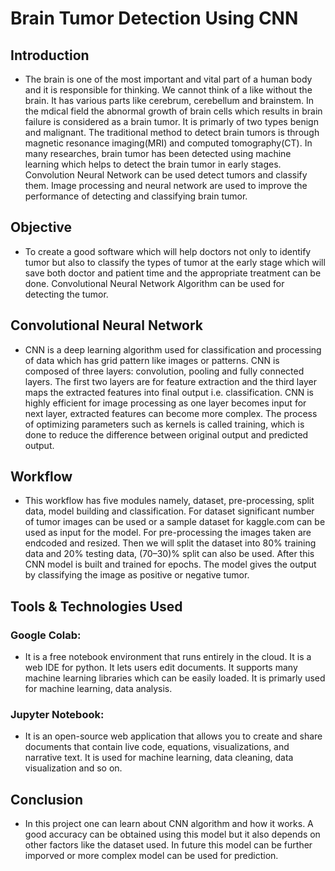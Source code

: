 # Brain Tumor Detection Using CNN
## Introduction
- The brain is one of the most important and vital part of a human body and it is responsible for thinking. We cannot think of a like without the brain. It has various parts like cerebrum, cerebellum and brainstem. In the mdical field the abnormal growth of brain cells which results in brain failure is considered as a brain tumor. It is primarly of two types benign and malignant. The traditional method to detect brain tumors is through magnetic resonance imaging(MRI) and computed tomography(CT). In many researches, brain tumor has been detected using machine learning which helps to detect the brain tumor in early stages. Convolution Neural Network can be used detect tumors and classify them. Image processing and neural network are used to improve the performance of detecting and classifying brain tumor.

## Objective
- To create a good software which will help doctors not only to identify tumor but also to classify the types of tumor at the early stage which will save both doctor and patient time and the appropriate treatment can be done. Convolutional Neural Network Algorithm can be used for detecting the tumor.

## Convolutional Neural Network
- CNN is a deep learning algorithm used for classification and processing of data which has grid pattern
like images or patterns. CNN is composed of three layers: convolution, pooling and fully connected layers. The first two layers are for feature extraction and the third layer maps the extracted features into final output i.e. classification. CNN is highly efficient for image processing as one layer becomes input for next layer, extracted features can become more complex. The process of optimizing parameters such as kernels is called training, which is done to reduce the difference between original output and predicted output.

## Workflow
- This workflow has five modules namely, dataset, pre-processing, split data, model building and classification. For dataset significant number of tumor images can be used or a sample dataset for kaggle.com can be used as input for the model. For pre-processing the images taken are endcoded and resized. Then we will split the dataset into 80% training data and 20% testing data, (70–30)% split can also be used. After this CNN model is built and trained for epochs. The model gives the output by classifying the image as positive or negative tumor.

## Tools & Technologies Used
### Google Colab:
- It is a free notebook environment that runs entirely in the cloud. It is a web IDE for python. It lets users edit documents. It supports many machine learning libraries which can be easily loaded. It is primarly used for machine learning, data analysis.

### Jupyter Notebook:
- It is an open-source web application that allows you to create and share documents that contain live code, equations, visualizations, and narrative text. It is used for machine learning, data cleaning, data visualization and so on.

## Conclusion
- In this project one can learn about CNN algorithm and how it works. A good accuracy can be obtained using this model but it also depends on other factors like the dataset used. In future this model can be further imporved or more complex model can be used for prediction.
